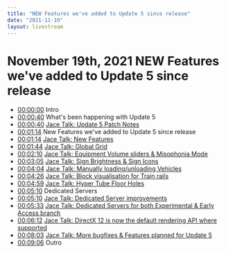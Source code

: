 ```yaml
---
title: "NEW Features we've added to Update 5 since release"
date: "2021-11-19"
layout: livestream
---
```

# November 19th, 2021 NEW Features we've added to Update 5 since release
* [00:00:00](https://youtu.be/cn3e-m4a-hU?t=0) Intro
* [00:00:40](https://youtu.be/cn3e-m4a-hU?t=40) What's been happening with Update 5
* [00:00:40](https://youtu.be/cn3e-m4a-hU?t=40) [Jace Talk: Update 5 Patch Notes](./transcriptions/yt-cn3e-m4a-hU,40.90753333333333,74.24083333333334.md)
* [00:01:14](https://youtu.be/cn3e-m4a-hU?t=74) New Features we've added to Update 5 since release
* [00:01:14](https://youtu.be/cn3e-m4a-hU?t=74) [Jace Talk: New Features](./transcriptions/yt-cn3e-m4a-hU,74.27420000000001,104.87143333333333.md)
* [00:01:44](https://youtu.be/cn3e-m4a-hU?t=104) [Jace Talk: Global Grid](./transcriptions/yt-cn3e-m4a-hU,104.90480000000001,130.8307.md)
* [00:02:10](https://youtu.be/cn3e-m4a-hU?t=130) [Jace Talk: Equipment Volume sliders & Misophonia Mode](./transcriptions/yt-cn3e-m4a-hU,130.86406666666667,185.4853.md)
* [00:03:05](https://youtu.be/cn3e-m4a-hU?t=185) [Jace Talk: Sign Brightness & Sign Icons](./transcriptions/yt-cn3e-m4a-hU,185.51866666666666,244.41083333333333.md)
* [00:04:04](https://youtu.be/cn3e-m4a-hU?t=244) [Jace Talk: Manually loading/unloading Vehicles](./transcriptions/yt-cn3e-m4a-hU,244.4442,266.6664.md)
* [00:04:26](https://youtu.be/cn3e-m4a-hU?t=266) [Jace Talk: Block visualisation for Train rails](./transcriptions/yt-cn3e-m4a-hU,266.6997666666667,299.2656333333333.md)
* [00:04:59](https://youtu.be/cn3e-m4a-hU?t=299) [Jace Talk: Hyper Tube Floor Holes](./transcriptions/yt-cn3e-m4a-hU,299.299,310.130083.md)
* [00:05:10](https://youtu.be/cn3e-m4a-hU?t=310) Dedicated Servers
* [00:05:10](https://youtu.be/cn3e-m4a-hU?t=310) [Jace Talk: Dedicated Server improvements](./transcriptions/yt-cn3e-m4a-hU,310.17653333333334,333.07573.md)
* [00:05:33](https://youtu.be/cn3e-m4a-hU?t=333) [Jace Talk: Dedicated Servers for both Experimental & Early Access branch](./transcriptions/yt-cn3e-m4a-hU,333.09943333333337,371.9716.md)
* [00:06:12](https://youtu.be/cn3e-m4a-hU?t=372) [Jace Talk: DirectX 12 is now the default rendering API where supported](./transcriptions/yt-cn3e-m4a-hU,372.0049666666667,483.4162666666667.md)
* [00:08:03](https://youtu.be/cn3e-m4a-hU?t=483) [Jace Talk: More bugfixes & Features planned for Update 5](./transcriptions/yt-cn3e-m4a-hU,483.44963333333334,546.0121333333334.md)
* [00:09:06](https://youtu.be/cn3e-m4a-hU?t=546) Outro
